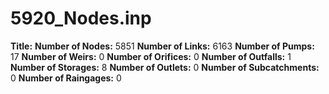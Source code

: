 # 5920_Nodes.inp
**Title:** 
**Number of Nodes:** 5851
**Number of Links:** 6163
**Number of Pumps:** 17
**Number of Weirs:** 0
**Number of Orifices:** 0
**Number of Outfalls:** 1
**Number of Storages:** 8
**Number of Outlets:** 0
**Number of Subcatchments:** 0
**Number of Raingages:** 0
